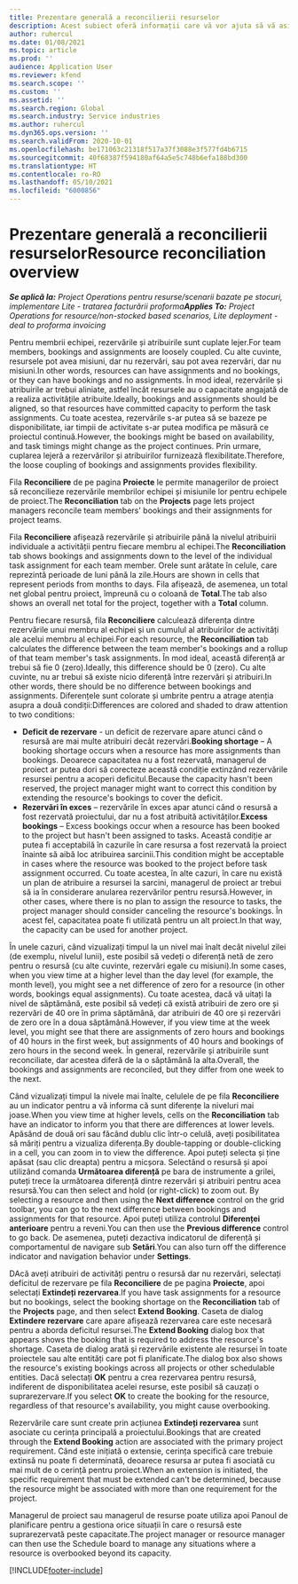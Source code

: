 ```yaml
---
title: Prezentare generală a reconcilierii resurselor
description: Acest subiect oferă informații care vă vor ajuta să vă asigurați că rezervările de resurse și alocările pentru proiecte sunt armonizate.
author: ruhercul
ms.date: 01/08/2021
ms.topic: article
ms.prod: ''
audience: Application User
ms.reviewer: kfend
ms.search.scope: ''
ms.custom: ''
ms.assetid: ''
ms.search.region: Global
ms.search.industry: Service industries
ms.author: ruhercul
ms.dyn365.ops.version: ''
ms.search.validFrom: 2020-10-01
ms.openlocfilehash: be171063c21318f517a37f3088e3f577fd4b6715
ms.sourcegitcommit: 40f68387f594180af64a5e5c748b6efa188bd300
ms.translationtype: HT
ms.contentlocale: ro-RO
ms.lasthandoff: 05/10/2021
ms.locfileid: "6000856"
---
```

# <a name="resource-reconciliation-overview"></a><span data-ttu-id="c1ee0-103">Prezentare generală a reconcilierii resurselor</span><span class="sxs-lookup"><span data-stu-id="c1ee0-103">Resource reconciliation overview</span></span>

<span data-ttu-id="c1ee0-104">_**Se aplică la:** Project Operations pentru resurse/scenarii bazate pe stocuri, implementare Lite - tratarea facturării proforma_</span><span class="sxs-lookup"><span data-stu-id="c1ee0-104">_**Applies To:** Project Operations for resource/non-stocked based scenarios, Lite deployment - deal to proforma invoicing_</span></span>

<span data-ttu-id="c1ee0-105">Pentru membrii echipei, rezervările și atribuirile sunt cuplate lejer.</span><span class="sxs-lookup"><span data-stu-id="c1ee0-105">For team members, bookings and assignments are loosely coupled.</span></span> <span data-ttu-id="c1ee0-106">Cu alte cuvinte, resursele pot avea misiuni, dar nu rezervări, sau pot avea rezervări, dar nu misiuni.</span><span class="sxs-lookup"><span data-stu-id="c1ee0-106">In other words, resources can have assignments and no bookings, or they can have bookings and no assignments.</span></span> <span data-ttu-id="c1ee0-107">În mod ideal, rezervările și atribuirile ar trebui aliniate, astfel încât resursele au o capacitate angajată de a realiza activitățile atribuite.</span><span class="sxs-lookup"><span data-stu-id="c1ee0-107">Ideally, bookings and assignments should be aligned, so that resources have committed capacity to perform the task assignments.</span></span> <span data-ttu-id="c1ee0-108">Cu toate acestea, rezervările s-ar putea să se bazeze pe disponibilitate, iar timpii de activitate s-ar putea modifica pe măsură ce proiectul continuă.</span><span class="sxs-lookup"><span data-stu-id="c1ee0-108">However, the bookings might be based on availability, and task timings might change as the project continues.</span></span> <span data-ttu-id="c1ee0-109">Prin urmare, cuplarea lejeră a rezervărilor și atribuirilor furnizează flexibilitate.</span><span class="sxs-lookup"><span data-stu-id="c1ee0-109">Therefore, the loose coupling of bookings and assignments provides flexibility.</span></span>

<span data-ttu-id="c1ee0-110">Fila **Reconciliere** de pe pagina **Proiecte** le permite managerilor de proiect să reconcilieze rezervările membrilor echipei și misiunile lor pentru echipele de proiect.</span><span class="sxs-lookup"><span data-stu-id="c1ee0-110">The **Reconciliation** tab on the **Projects** page lets project managers reconcile team members' bookings and their assignments for project teams.</span></span>

<span data-ttu-id="c1ee0-111">Fila **Reconciliere** afișează rezervările și atribuirile până la nivelul atribuirii individuale a activității pentru fiecare membru al echipei.</span><span class="sxs-lookup"><span data-stu-id="c1ee0-111">The **Reconciliation** tab shows bookings and assignments down to the level of the individual task assignment for each team member.</span></span> <span data-ttu-id="c1ee0-112">Orele sunt arătate în celule, care reprezintă perioade de luni până la zile.</span><span class="sxs-lookup"><span data-stu-id="c1ee0-112">Hours are shown in cells that represent periods from months to days.</span></span> <span data-ttu-id="c1ee0-113">Fila afișează, de asemenea, un total net global pentru proiect, împreună cu o coloană de **Total**.</span><span class="sxs-lookup"><span data-stu-id="c1ee0-113">The tab also shows an overall net total for the project, together with a **Total** column.</span></span>

<span data-ttu-id="c1ee0-114">Pentru fiecare resursă, fila **Reconciliere** calculează diferența dintre rezervările unui membru al echipei și un cumulul al atribuirilor de activități ale acelui membru al echipei.</span><span class="sxs-lookup"><span data-stu-id="c1ee0-114">For each resource, the **Reconciliation** tab calculates the difference between the team member's bookings and a rollup of that team member's task assignments.</span></span> <span data-ttu-id="c1ee0-115">În mod ideal, această diferență ar trebui să fie 0 (zero).</span><span class="sxs-lookup"><span data-stu-id="c1ee0-115">Ideally, this difference should be 0 (zero).</span></span> <span data-ttu-id="c1ee0-116">Cu alte cuvinte, nu ar trebui să existe nicio diferență între rezervări și atribuiri.</span><span class="sxs-lookup"><span data-stu-id="c1ee0-116">In other words, there should be no difference between bookings and assignments.</span></span> <span data-ttu-id="c1ee0-117">Diferențele sunt colorate și umbrite pentru a atrage atenția asupra a două condiții:</span><span class="sxs-lookup"><span data-stu-id="c1ee0-117">Differences are colored and shaded to draw attention to two conditions:</span></span>

- <span data-ttu-id="c1ee0-118">**Deficit de rezervare** - un deficit de rezervare apare atunci când o resursă are mai multe atribuiri decât rezervări.</span><span class="sxs-lookup"><span data-stu-id="c1ee0-118">**Booking shortage** – A booking shortage occurs when a resource has more assignments than bookings.</span></span> <span data-ttu-id="c1ee0-119">Deoarece capacitatea nu a fost rezervată, managerul de proiect ar putea dori să corecteze această condiție extinzând rezervările resursei pentru a acoperi deficitul.</span><span class="sxs-lookup"><span data-stu-id="c1ee0-119">Because the capacity hasn't been reserved, the project manager might want to correct this condition by extending the resource's bookings to cover the deficit.</span></span>
- <span data-ttu-id="c1ee0-120">**Rezervări în exces** – rezervările în exces apar atunci când o resursă a fost rezervată proiectului, dar nu a fost atribuită activităților.</span><span class="sxs-lookup"><span data-stu-id="c1ee0-120">**Excess bookings** – Excess bookings occur when a resource has been booked to the project but hasn't been assigned to tasks.</span></span> <span data-ttu-id="c1ee0-121">Această condiție ar putea fi acceptabilă în cazurile în care resursa a fost rezervată la proiect înainte să aibă loc atribuirea sarcinii.</span><span class="sxs-lookup"><span data-stu-id="c1ee0-121">This condition might be acceptable in cases where the resource was booked to the project before task assignment occurred.</span></span> <span data-ttu-id="c1ee0-122">Cu toate acestea, în alte cazuri, în care nu există un plan de atribuire a resursei la sarcini, managerul de proiect ar trebui să ia în considerare anularea rezervărilor pentru resursă.</span><span class="sxs-lookup"><span data-stu-id="c1ee0-122">However, in other cases, where there is no plan to assign the resource to tasks, the project manager should consider canceling the resource's bookings.</span></span> <span data-ttu-id="c1ee0-123">În acest fel, capacitatea poate fi utilizată pentru un alt proiect.</span><span class="sxs-lookup"><span data-stu-id="c1ee0-123">In that way, the capacity can be used for another project.</span></span>

<span data-ttu-id="c1ee0-124">În unele cazuri, când vizualizați timpul la un nivel mai înalt decât nivelul zilei (de exemplu, nivelul lunii), este posibil să vedeți o diferență netă de zero pentru o resursă (cu alte cuvinte, rezervări egale cu misiuni).</span><span class="sxs-lookup"><span data-stu-id="c1ee0-124">In some cases, when you view time at a higher level than the day level (for example, the month level), you might see a net difference of zero for a resource (in other words, bookings equal assignments).</span></span> <span data-ttu-id="c1ee0-125">Cu toate acestea, dacă vă uitați la nivel de săptămână, este posibil să vedeți că există atribuiri de zero ore și rezervări de 40 ore în prima săptămână, dar atribuiri de 40 ore și rezervări de zero ore în a doua săptămână.</span><span class="sxs-lookup"><span data-stu-id="c1ee0-125">However, if you view time at the week level, you might see that there are assignments of zero hours and bookings of 40 hours in the first week, but assignments of 40 hours and bookings of zero hours in the second week.</span></span> <span data-ttu-id="c1ee0-126">În general, rezervările și atribuirile sunt reconciliate, dar acestea diferă de la o săptămână la alta.</span><span class="sxs-lookup"><span data-stu-id="c1ee0-126">Overall, the bookings and assignments are reconciled, but they differ from one week to the next.</span></span>

<span data-ttu-id="c1ee0-127">Când vizualizați timpul la nivele mai înalte, celulele de pe fila **Reconciliere** au un indicator pentru a vă informa că sunt diferențe la niveluri mai joase.</span><span class="sxs-lookup"><span data-stu-id="c1ee0-127">When you view time at higher levels, cells on the **Reconciliation** tab have an indicator to inform you that there are differences at lower levels.</span></span> <span data-ttu-id="c1ee0-128">Apăsând de două ori sau făcând dublu clic într-o celulă, aveți posibilitatea să măriți pentru a vizualiza diferența.</span><span class="sxs-lookup"><span data-stu-id="c1ee0-128">By double-tapping or double-clicking in a cell, you can zoom in to view the difference.</span></span> <span data-ttu-id="c1ee0-129">Apoi puteți selecta și ține apăsat (sau clic dreapta) pentru a micșora. Selectând o resursă și apoi utilizând comanda **Următoarea diferență** pe bara de instrumente a grilei, puteți trece la următoarea diferență dintre rezervări și atribuiri pentru acea resursă.</span><span class="sxs-lookup"><span data-stu-id="c1ee0-129">You can then select and hold (or right-click) to zoom out. By selecting a resource and then using the **Next difference** control on the grid toolbar, you can go to the next difference between bookings and assignments for that resource.</span></span> <span data-ttu-id="c1ee0-130">Apoi puteți utiliza controlul **Diferenței anterioare** pentru a reveni.</span><span class="sxs-lookup"><span data-stu-id="c1ee0-130">You can then use the **Previous difference** control to go back.</span></span> <span data-ttu-id="c1ee0-131">De asemenea, puteți dezactiva indicatorul de diferență și comportamentul de navigare sub **Setări**.</span><span class="sxs-lookup"><span data-stu-id="c1ee0-131">You can also turn off the difference indicator and navigation behavior under **Settings**.</span></span>

<span data-ttu-id="c1ee0-132">DAcă aveți atribuiri de activități pentru o resursă dar nu rezervări, selectați deficitul de rezervare pe fila **Reconciliere** de pe pagina **Proiecte**, apoi selectați **Extindeți rezervarea**.</span><span class="sxs-lookup"><span data-stu-id="c1ee0-132">If you have task assignments for a resource but no bookings, select the booking shortage on the **Reconciliation** tab of the **Projects** page, and then select **Extend Booking**.</span></span> <span data-ttu-id="c1ee0-133">Caseta de dialog **Extindere rezervare** care apare afișează rezervarea care este necesară pentru a aborda deficitul resursei.</span><span class="sxs-lookup"><span data-stu-id="c1ee0-133">The **Extend Booking** dialog box that appears shows the booking that is required to address the resource's shortage.</span></span> <span data-ttu-id="c1ee0-134">Caseta de dialog arată și rezervările existente ale resursei în toate proiectele sau alte entități care pot fi planificate.</span><span class="sxs-lookup"><span data-stu-id="c1ee0-134">The dialog box also shows the resource's existing bookings across all projects or other schedulable entities.</span></span> <span data-ttu-id="c1ee0-135">Dacă selectați **OK** pentru a crea rezervarea pentru resursă, indiferent de disponibilitatea acelei resurse, este posibil să cauzați o suprarezervare.</span><span class="sxs-lookup"><span data-stu-id="c1ee0-135">If you select **OK** to create the booking for the resource, regardless of that resource's availability, you might cause overbooking.</span></span>

<span data-ttu-id="c1ee0-136">Rezervările care sunt create prin acțiunea **Extindeți rezervarea** sunt asociate cu cerința principală a proiectului.</span><span class="sxs-lookup"><span data-stu-id="c1ee0-136">Bookings that are created through the **Extend Booking** action are associated with the primary project requirement.</span></span> <span data-ttu-id="c1ee0-137">Când este inițiată o extensie, cerința specifică care trebuie extinsă nu poate fi determinată, deoarece resursa ar putea fi asociată cu mai mult de o cerință pentru proiect.</span><span class="sxs-lookup"><span data-stu-id="c1ee0-137">When an extension is initiated, the specific requirement that must be extended can't be determined, because the resource might be associated with more than one requirement for the project.</span></span>

<span data-ttu-id="c1ee0-138">Managerul de proiect sau managerul de resurse poate utiliza apoi Panoul de planificare pentru a gestiona orice situații în care o resursă este suprarezervată peste capacitate.</span><span class="sxs-lookup"><span data-stu-id="c1ee0-138">The project manager or resource manager can then use the Schedule board to manage any situations where a resource is overbooked beyond its capacity.</span></span>


[!INCLUDE[footer-include](../includes/footer-banner.md)]